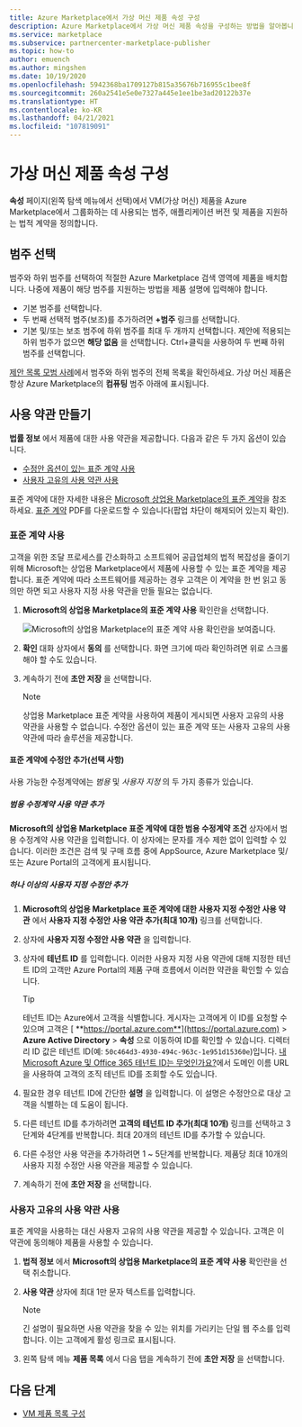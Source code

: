 ```yaml
---
title: Azure Marketplace에서 가상 머신 제품 속성 구성
description: Azure Marketplace에서 가상 머신 제품 속성을 구성하는 방법을 알아봅니다.
ms.service: marketplace
ms.subservice: partnercenter-marketplace-publisher
ms.topic: how-to
author: emuench
ms.author: mingshen
ms.date: 10/19/2020
ms.openlocfilehash: 5942368ba1709127b815a35676b716955c1bee8f
ms.sourcegitcommit: 260a2541e5e0e7327a445e1ee1be3ad20122b37e
ms.translationtype: HT
ms.contentlocale: ko-KR
ms.lasthandoff: 04/21/2021
ms.locfileid: "107819091"
---
```

# <a name="configure-virtual-machine-offer-properties"></a>가상 머신 제품 속성 구성

**속성** 페이지(왼쪽 탐색 메뉴에서 선택)에서 VM(가상 머신) 제품을 Azure Marketplace에서 그룹화하는 데 사용되는 범주, 애플리케이션 버전 및 제품을 지원하는 법적 계약을 정의합니다.

## <a name="select-a-category"></a>범주 선택

범주와 하위 범주를 선택하여 적절한 Azure Marketplace 검색 영역에 제품을 배치합니다. 나중에 제품이 해당 범주를 지원하는 방법을 제품 설명에 입력해야 합니다.

- 기본 범주를 선택합니다.
- 두 번째 선택적 범주(보조)를 추가하려면 **+범주** 링크를 선택합니다.
- 기본 및/또는 보조 범주에 하위 범주를 최대 두 개까지 선택합니다. 제안에 적용되는 하위 범주가 없으면 **해당 없음** 을 선택합니다. Ctrl+클릭을 사용하여 두 번째 하위 범주를 선택합니다.

[제안 목록 모범 사례](gtm-offer-listing-best-practices.md)에서 범주와 하위 범주의 전체 목록을 확인하세요. 가상 머신 제품은 항상 Azure Marketplace의 **컴퓨팅** 범주 아래에 표시됩니다.

## <a name="provide-terms-and-conditions"></a>사용 약관 만들기

**법률 정보** 에서 제품에 대한 사용 약관을 제공합니다. 다음과 같은 두 가지 옵션이 있습니다.

- [수정안 옵션이 있는 표준 계약 사용](#use-the-standard-contract)
- [사용자 고유의 사용 약관 사용](#use-your-own-terms-and-conditions)

표준 계약에 대한 자세한 내용은 [Microsoft 상업용 Marketplace의 표준 계약](standard-contract.md)을 참조하세요. [표준 계약](https://go.microsoft.com/fwlink/?linkid=2041178) PDF를 다운로드할 수 있습니다(팝업 차단이 해제되어 있는지 확인).

### <a name="use-the-standard-contract"></a>표준 계약 사용

고객을 위한 조달 프로세스를 간소화하고 소프트웨어 공급업체의 법적 복잡성을 줄이기 위해 Microsoft는 상업용 Marketplace에서 제품에 사용할 수 있는 표준 계약을 제공합니다. 표준 계약에 따라 소프트웨어를 제공하는 경우 고객은 이 계약을 한 번 읽고 동의만 하면 되고 사용자 지정 사용 약관을 만들 필요는 없습니다.

1. **Microsoft의 상업용 Marketplace의 표준 계약 사용** 확인란을 선택합니다.

   ![Microsoft의 상업용 Marketplace의 표준 계약 사용 확인란을 보여줍니다.](partner-center-portal/media/use-standard-contract.png)

1. **확인** 대화 상자에서 **동의** 를 선택합니다. 화면 크기에 따라 확인하려면 위로 스크롤해야 할 수도 있습니다.
1. 계속하기 전에 **초안 저장** 을 선택합니다.

   > [!NOTE]
   > 상업용 Marketplace 표준 계약을 사용하여 제품이 게시되면 사용자 고유의 사용 약관을 사용할 수 없습니다. 수정안 옵션이 있는 표준 계약 또는 사용자 고유의 사용 약관에 따라 솔루션을 제공합니다.

#### <a name="add-amendments-to-the-standard-contract-optional"></a>표준 계약에 수정안 추가(선택 사항)

사용 가능한 수정계약에는 *범용* 및 *사용자 지정* 의 두 가지 종류가 있습니다.

##### <a name="add-universal-amendment-terms"></a>범용 수정계약 사용 약관 추가

**Microsoft의 상업용 Marketplace 표준 계약에 대한 범용 수정계약 조건** 상자에서 범용 수정계약 사용 약관을 입력합니다. 이 상자에는 문자를 개수 제한 없이 입력할 수 있습니다. 이러한 조건은 검색 및 구매 흐름 중에 AppSource, Azure Marketplace 및/또는 Azure Portal의 고객에게 표시됩니다.

##### <a name="add-one-or-more-custom-amendments"></a>하나 이상의 사용자 지정 수정안 추가

1. **Microsoft의 상업용 Marketplace 표준 계약에 대한 사용자 지정 수정안 사용 약관** 에서 **사용자 지정 수정안 사용 약관 추가(최대 10개)** 링크를 선택합니다.
2. 상자에 **사용자 지정 수정안 사용 약관** 을 입력합니다.
3. 상자에 **테넌트 ID** 를 입력합니다. 이러한 사용자 지정 사용 약관에 대해 지정한 테넌트 ID의 고객만 Azure Portal의 제품 구매 흐름에서 이러한 약관을 확인할 수 있습니다.

   > [!TIP]
   > 테넌트 ID는 Azure에서 고객을 식별합니다. 게시자는 고객에게 이 ID를 요청할 수 있으며 고객은 [ **https://portal.azure.com**](https://portal.azure.com) > **Azure Active Directory** > **속성** 으로 이동하여 ID를 확인할 수 있습니다. 디렉터리 ID 값은 테넌트 ID(예: `50c464d3-4930-494c-963c-1e951d15360e`)입니다. [내 Microsoft Azure 및 Office 365 테넌트 ID는 무엇인가요?](https://www.whatismytenantid.com/)에서 도메인 이름 URL을 사용하여 고객의 조직 테넌트 ID를 조회할 수도 있습니다.

4. 필요한 경우 테넌트 ID에 간단한 **설명** 을 입력합니다. 이 설명은 수정안으로 대상 고객을 식별하는 데 도움이 됩니다.
5. 다른 테넌트 ID를 추가하려면 **고객의 테넌트 ID 추가(최대 10개)** 링크를 선택하고 3단계와 4단계를 반복합니다. 최대 20개의 테넌트 ID를 추가할 수 있습니다.
6. 다른 수정안 사용 약관을 추가하려면 1 ~ 5단계를 반복합니다. 제품당 최대 10개의 사용자 지정 수정안 사용 약관을 제공할 수 있습니다.
7. 계속하기 전에 **초안 저장** 을 선택합니다.

### <a name="use-your-own-terms-and-conditions"></a>사용자 고유의 사용 약관 사용

표준 계약을 사용하는 대신 사용자 고유의 사용 약관을 제공할 수 있습니다. 고객은 이 약관에 동의해야 제품을 사용할 수 있습니다.

1. **법적 정보** 에서 **Microsoft의 상업용 Marketplace의 표준 계약 사용** 확인란을 선택 취소합니다.
1. **사용 약관** 상자에 최대 1만 문자 텍스트를 입력합니다.

   > [!NOTE]
   > 긴 설명이 필요하면 사용 약관을 찾을 수 있는 위치를 가리키는 단일 웹 주소를 입력합니다. 이는 고객에게 활성 링크로 표시됩니다.

1. 왼쪽 탐색 메뉴 **제품 목록** 에서 다음 탭을 계속하기 전에 **초안 저장** 을 선택합니다.

## <a name="next-steps"></a>다음 단계

- [VM 제품 목록 구성](azure-vm-create-listing.md)
